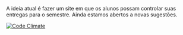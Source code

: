 A ideia atual é fazer um site em que os alunos possam controlar suas entregas para o semestre. Ainda estamos abertos a novas sugestões.

[![Code Climate](https://codeclimate.com/github/KennedyRMenezes/ESI.png)](https://codeclimate.com/github/KennedyRMenezes/ESI)
